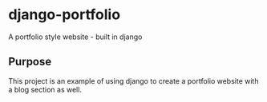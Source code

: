 # django-portfolio
A portfolio style website - built in django

## Purpose

This project is an example of using django to create a portfolio website with a blog section as well.

